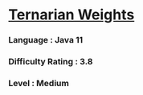 # [Ternarian Weights](https://open.kattis.com/problems/ternarianweights)

### Language : Java 11

### Difficulty Rating : 3.8

### Level : Medium
